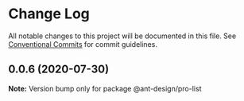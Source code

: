 # Change Log

All notable changes to this project will be documented in this file. See [Conventional Commits](https://conventionalcommits.org) for commit guidelines.

## 0.0.6 (2020-07-30)

**Note:** Version bump only for package @ant-design/pro-list
